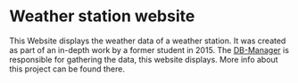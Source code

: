 # Weather station website

This Website displays the weather data of a weather station. It was created as part of an in-depth work by a former student in 2015.
The [DB-Manager](https://github.com/Jon-Kle/DB-Manager) is responsible for gathering the data, this website displays. More info about this project can be found there.